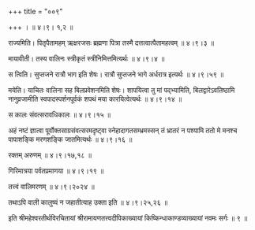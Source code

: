 +++
title = "००९"

+++
।  ॥  ४।९। १,२  ॥   

  

राज्यमिति। पितृपैतामहम् ऋक्षरजसः ब्रह्मणा पित्रा तस्मै दत्तत्वात्पैतामहत्वम्  ॥  ४।९।३  ॥   

  

मायावीती। तस्य वालिनः स्त्रीकृतं स्त्रीनिमित्तमित्यर्थः  ॥  ४।९।४  ॥   

  

स त्विति। सुप्तजने रात्रौ भाग इति शेषः। रात्रौ सुप्तजने भागे अर्धरात्र इत्यर्थः  ॥  ४।९।५९  ॥   

  

मयेति। याचितः वालिना सह बिलप्रवेशनमिति शेषः। शापयित्वा तु मां पद्भ्यामिति, बिलद्वारेऽवतिष्ठामि नानुव्रजामीति स्वपादस्पर्शनपूर्वकं शपथं मया कारयित्वेत्यर्थः  ॥  ४।९।१४  ॥   

  

स कालः संवत्सरावधिकालः  ॥  ४।९।१५  ॥   

  

अहं नष्टं ज्ञात्वा पूर्वोक्तसाग्रसंवत्सरमदृष्ट्वा स्नेहादागतसम्भ्रमस्सन् तं भ्रातरं न पश्यामि ततो मे मनश्च पापाशङ्कि मरणशङ्कि जातमित्यर्थः  ॥  ४।९।१६  ॥   

  

रक्तम् अरुणम्  ॥  ४।९।१७,१८  ॥   

  

गिरिमात्रया पर्वतप्रमाणया  ॥  ४।९।१९  ॥   

  

तत्त्वं वालिमरणम्  ॥  ४।९।२०२४  ॥   

  

तथाऽपि वाली कालुष्यं न जहातीत्याह उक्ता इति  ॥  ४।९।२५,२६  ॥   

  

इति श्रीमहेश्वरतीर्थविरचितायां श्रीरामायणतत्त्वदीपिकाख्यायां किष्किन्धाकाण्डव्याख्यायां नवमः सर्गः ॥  ९  ॥   

